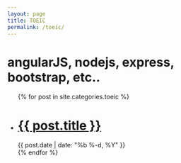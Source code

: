 ```yaml
---
layout: page
title: TOEIC
permalink: /toeic/
---
```


<h1 class="page-heading">angularJS, nodejs, express, bootstrap, etc..</h1>

<ul class="post-list">
  {% for post in site.categories.toeic %}
    <li>
      <div class ='post_border'>
      <h1>
        <a class="post-link" href="{{ post.url | prepend: site.baseurl }}">{{ post.title }}</a>
      </h1>
      <span class="post-meta">{{ post.date | date: "%b %-d, %Y" }}</span>
      </div>
    </li>
  {% endfor %}
</ul>
